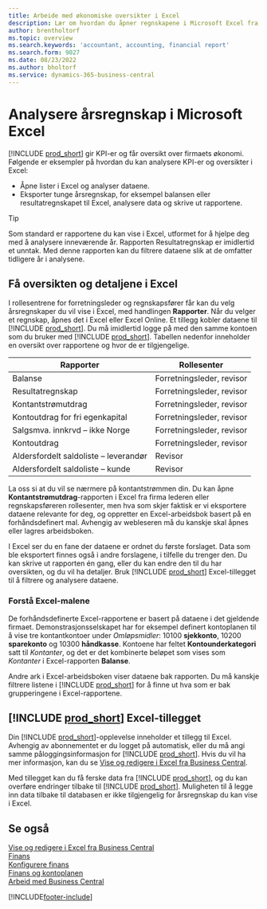 ```yaml
---
title: Arbeide med økonomiske oversikter i Excel
description: Lær om hvordan du åpner regnskapene i Microsoft Excel fra Business Central for bedre analyser.
author: brentholtorf
ms.topic: overview
ms.search.keywords: 'accountant, accounting, financial report'
ms.search.form: 9027
ms.date: 08/23/2022
ms.author: bholtorf
ms.service: dynamics-365-business-central
---
```

# <a name="analyzing-financial-statements-in-microsoft-excel"></a>Analysere årsregnskap i Microsoft Excel

[!INCLUDE [prod_short](includes/prod_short.md)] gir KPI-er og får oversikt over firmaets økonomi. Følgende er eksempler på hvordan du kan analysere KPI-er og oversikter i Excel:

* Åpne lister i Excel og analyser dataene. 
* Eksporter tunge årsregnskap, for eksempel balansen eller resultatregnskapet til Excel, analysere data og skrive ut rapportene.  

> [!TIP]
> Som standard er rapportene du kan vise i Excel, utformet for å hjelpe deg med å analysere inneværende år. Rapporten Resultatregnskap er imidlertid et unntak. Med denne rapporten kan du filtrere dataene slik at de omfatter tidligere år i analysene.

## <a name="getting-the-overview-and-the-details-in-excel"></a>Få oversikten og detaljene i Excel

I rollesentrene for forretningsleder og regnskapsfører får kan du velg årsregnskaper du vil vise i Excel, med handlingen **Rapporter**. Når du velger et regnskap, åpnes det i Excel eller Excel Online. Et tillegg kobler dataene til [!INCLUDE [prod_short](includes/prod_short.md)]. Du må imidlertid logge på med den samme kontoen som du bruker med [!INCLUDE [prod_short](includes/prod_short.md)]. Tabellen nedenfor inneholder en oversikt over rapportene og hvor de er tilgjengelige.  


|Rapporter  |Rollesenter  |
|---------|---------|
|Balanse                 | Forretningsleder, revisor |
|Resultatregnskap              | Forretningsleder, revisor |
|Kontantstrømutdrag       | Forretningsleder, revisor |
|Kontoutdrag for fri egenkapital| Forretningsleder, revisor |
|Salgsmva. innkrvd – ikke Norge         | Forretningsleder, revisor |
|Kontoutdrag           | Forretningsleder, revisor |
|Aldersfordelt saldoliste – leverandør         | Revisor |
|Aldersfordelt saldoliste – kunde      | Revisor |

La oss si at du vil se nærmere på kontantstrømmen din. Du kan åpne **Kontantstrømutdrag**-rapporten i Excel fra firma lederen eller regnskapsføreren rollesenter, men hva som skjer faktisk er vi eksportere dataene relevante for deg, og oppretter en Excel-arbeidsbok basert på en forhåndsdefinert mal. Avhengig av webleseren må du kanskje skal åpnes eller lagres arbeidsboken.  

I Excel ser du en fane der dataene er ordnet du første forslaget. Data som ble eksportert finnes også i andre forslagene, i tilfelle du trenger den. Du kan skrive ut rapporten én gang, eller du kan endre den til du har oversikten, og du vil ha detaljer. Bruk [!INCLUDE [prod_short](includes/prod_short.md)] Excel-tillegget til å filtrere og analysere dataene.  

### <a name="understanding-the-excel-templates"></a>Forstå Excel-malene

De forhåndsdefinerte Excel-rapportene er basert på dataene i det gjeldende firmaet. Demonstrasjonsselskapet har for eksempel definert kontoplanen til å vise tre kontantkontoer under *Omløpsmidler*: 10100 **sjekkonto**, 10200 **sparekonto** og 10300 **håndkasse**. Kontoene har feltet **Kontounderkategori** satt til *Kontanter*, og det er det kombinerte beløpet som vises som *Kontanter* i Excel-rapporten **Balanse**.  

Andre ark i Excel-arbeidsboken viser dataene bak rapporten. Du må kanskje filtrere listene i [!INCLUDE [prod_short](includes/prod_short.md)] for å finne ut hva som er bak grupperingene i Excel-rapportene.  

## <a name="the--excel-add-in"></a>[!INCLUDE [prod_short](includes/prod_short.md)] Excel-tillegget

Din [!INCLUDE [prod_short](includes/prod_short.md)]-opplevelse inneholder et tillegg til Excel. Avhengig av abonnementet er du logget på automatisk, eller du må angi samme påloggingsinformasjon for [!INCLUDE [prod_short](includes/prod_short.md)]. Hvis du vil ha mer informasjon, kan du se [Vise og redigere i Excel fra Business Central](across-work-with-excel.md).  

Med tillegget kan du få ferske data fra [!INCLUDE [prod_short](includes/prod_short.md)], og du kan overføre endringer tilbake til [!INCLUDE [prod_short](includes/prod_short.md)]. Muligheten til å legge inn data tilbake til databasen er ikke tilgjengelig for årsregnskap du kan vise i Excel.  

## <a name="see-also"></a>Se også

[Vise og redigere i Excel fra Business Central](across-work-with-excel.md)  
[Finans](finance.md)  
[Konfigurere finans](finance-setup-finance.md)  
[Finans og kontoplanen](finance-general-ledger.md)  
[Arbeid med Business Central](ui-work-product.md)  


[!INCLUDE[footer-include](includes/footer-banner.md)]

